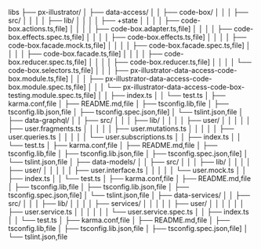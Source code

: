 libs
├── px-illustrator/
│   ├── data-access/
│   │   ├── code-box/
│   │   │   ├── src/
│   │   │   │   ├── lib/
│   │   │   │   ├── +state
│   │   │   │   ├── code-box.actions.ts,file]
│   │   │   │   ├── code-box.adapter.ts,file]
│   │   │   │   ├── code-box.effects.spec.ts,file]
│   │   │   │   ├── code-box.effects.ts,file]
│   │   │   │   ├── code-box.facade.mock.ts,file]
│   │   │   │   ├── code-box.facade.spec.ts,file]
│   │   │   │   ├── code-box.facade.ts,file]
│   │   │   │   ├── code-box.reducer.spec.ts,file]
│   │   │   │   ├── code-box.reducer.ts,file]
│   │   │   │   └── code-box.selectors.ts,file]
│   │   │   ├── px-illustrator-data-access-code-box.module.ts,file]
│   │   │   ├── px-illustrator-data-access-code-box.module.spec.ts,file]
│   │   │   └── px-illustrator-data-access-code-box-testing.module.spec.ts,file]
│   │   ├── index.ts
│   │   └── test.ts
│   ├── karma.conf,file
│   ├── README.md,file
│   ├── tsconfig.lib,file
│   ├── tsconfig.lib.json,file
│   ├── tsconfig.spec.json,file]
│   └── tslint.json,file
│   ├── data-graphql/
│   │   ├── src/
│   │   │   ├── lib/
│   │   │   │   ├── user/
│   │   │   │   │   ├── user.fragments.ts
│   │   │   │   │   ├── user.mutations.ts
│   │   │   │   │   ├── user.queries.ts
│   │   │   │   │   └── user.subscriptions.ts
│   │   ├── index.ts
│   │   └── test.ts
│   ├── karma.conf,file
│   ├── README.md,file
│   ├── tsconfig.lib,file
│   ├── tsconfig.lib.json,file
│   ├── tsconfig.spec.json,file]
│   └── tslint.json,file
│   ├── data-models/
│   │   ├── src/
│   │   │   ├── lib/
│   │   │   │   ├── user/
│   │   │   │   │   ├── user.interface.ts
│   │   │   │   │   └── user.mock.ts
│   │   ├── index.ts
│   │   └── test.ts
│   ├── karma.conf,file
│   ├── README.md,file
│   ├── tsconfig.lib,file
│   ├── tsconfig.lib.json,file
│   ├── tsconfig.spec.json,file]
│   └── tslint.json,file
│   ├── data-services/
│   │   ├── src/
│   │   │   ├── lib/
│   │   │   │   ├── services/
│   │   │   │   │   ├── user/
│   │   │   │   │   │   ├── user.service.ts
│   │   │   │   │   │   └── user.service.spec.ts
│   │   ├── index.ts
│   │   └── test.ts
│   ├── karma.conf,file
│   ├── README.md,file
│   ├── tsconfig.lib,file
│   ├── tsconfig.lib.json,file
│   ├── tsconfig.spec.json,file]
│   └── tslint.json,file
